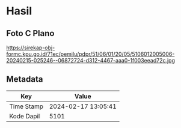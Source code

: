 # Hasil

## Foto C Plano

https://sirekap-obj-formc.kpu.go.id/71ec/pemilu/pdpr/51/06/01/20/05/5106012005006-20240215-025246--06872724-d312-4467-aaa0-1f003eead72c.jpg


## Metadata

| Key        | Value               |
| ---------- | ------------------- |
| Time Stamp | 2024-02-17 13:05:41 |
| Kode Dapil | 5101                |



